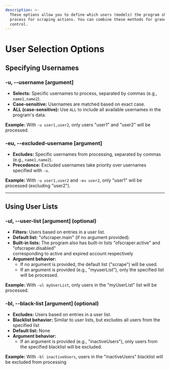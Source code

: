 ```yaml
---
description: >-
  These options allow you to define which users (models) the program should
  process for scraping actions. You can combine these methods for granular
  control.
---
```


# User Selection Options

## Specifying Usernames

### -u, --username \[argument]

* **Selects:** Specific usernames to process, separated by commas (e.g., `name1,name2`).
* **Case-sensitive:** Usernames are matched based on exact case.
* **ALL (case-sensitive):** Use `ALL` to include all available usernames in the program's data.

**Example:** With `-u user1,user2`, only users "user1" and "user2" will be processed.



### -eu, --excluded-username \[argument]

* **Excludes:** Specific usernames from processing, separated by commas (e.g., `name1,name2`).
* **Precedence:** Excluded usernames take priority over usernames specified with `-u`.

**Example:** With `-u user1,user2` and `-eu user2`, only "user1" will be processed (excluding "user2").



***

## Using User Lists

### -ul, --user-list \[argument] (optional)

* **Filters:** Users based on entries in a user list.
* **Default list:** "ofscraper.main" (if no argument provided).
* **Built-in lists:** The program also has built-in lists "ofscraper.active" and "ofscraper.disabled"\
  corresponding to active and expired account respectively
* **Argument behavior:**
  * If no argument is provided, the default list ("scrape") will be used.
  * If an argument is provided (e.g., "myuserList"), only the specified list will be processed.

**Example:** With `-ul myUserList`, only users in the "myUserList" list will be processed.

### -bl, --black-list \[argument] (optional)

* **Excludes:** Users based on entries in a user list.
* **Blacklist behavior:** Similar to user lists, but excludes all users from the specified list
* **Default list:** None
* **Argument behavior:**
  * If an argument is provided (e.g., "inactiveUsers"), only users from the specified blacklist will be excluded.

**Example:** With `-bl inactiveUsers`, users in the "inactiveUsers" blacklist will be excluded from processing
